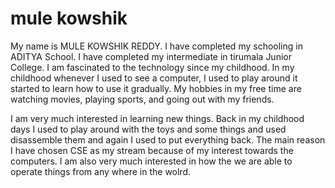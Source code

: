 # mule kowshik  


My name is MULE KOWSHIK REDDY. I have completed my schooling in ADITYA School. I have completed my intermediate in tirumala Junior College. I am fascinated to the technology since my childhood. In my childhood whenever I used to see a computer, I used to play around it started to learn how to use it gradually. My hobbies in my free time are watching movies, playing sports, and going out with my friends.    

I am very much interested in learning new things. Back in my childhood days I used to play around with the toys and some things and used disassemble them and again I used to put everything back. The main reason I have chosen CSE as my stream because of my interest towards the computers. I am also very much interested in how the we are able to operate things from any where in the wolrd.   

